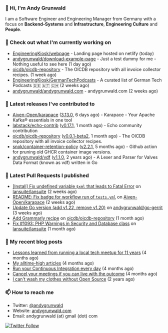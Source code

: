 ### 👋 Hi, I'm Andy Grunwald

I am a Software Engineer and Engineering Manager from Germany with a focus on **Backend-Systems** and **Infrastructure**, **Engineering Culture** and **People**.

### 👷 Check out what I'm currently working on


- [EngineeringKiosk/webpage](https://github.com/EngineeringKiosk/webpage) - Landing page hosted on netlify (today)
- [andygrunwald/download-example-page](https://github.com/andygrunwald/download-example-page) - Just a test dummy for me - Nothing useful to see here (1 day ago)
- [oicdb/oicdb-repository](https://github.com/oicdb/oicdb-repository) - The OICDB repository with all invoice collector recipes. (1 week ago)
- [EngineeringKiosk/GermanTechPodcasts](https://github.com/EngineeringKiosk/GermanTechPodcasts) - A curated list of German Tech Podcasts 🇩🇪 🇦🇹 🇨🇭 (2 weeks ago)
- [andygrunwald/andygrunwald.com](https://github.com/andygrunwald/andygrunwald.com) - andygrunwald.com (2 weeks ago)

### 🔭 Latest releases I've contributed to


- [Aiven-Open/karapace](https://github.com/Aiven-Open/karapace) ([3.13.0](https://github.com/Aiven-Open/karapace/releases/tag/3.13.0), 6 days ago) - Karapace - Your Apache Kafka® essentials in one tool
- [labstack/echo-contrib](https://github.com/labstack/echo-contrib) ([v0.17.1](https://github.com/labstack/echo-contrib/releases/tag/v0.17.1), 1 month ago) - Echo community contribution
- [oicdb/oicdb-repository](https://github.com/oicdb/oicdb-repository) ([v0.0.1-beta2](https://github.com/oicdb/oicdb-repository/releases/tag/v0.0.1-beta2), 1 month ago) - The OICDB repository with all invoice collector recipes.
- [snok/container-retention-policy](https://github.com/snok/container-retention-policy) ([v2.2.1](https://github.com/snok/container-retention-policy/releases/tag/v2.2.1), 5 months ago) - Github action for pruning old GHCR container image versions.
- [andygrunwald/vdf](https://github.com/andygrunwald/vdf) ([v1.1.0](https://github.com/andygrunwald/vdf/releases/tag/v1.1.0), 2 years ago) - A Lexer and Parser for Valves Data Format (known as vdf) written in Go

### 🔨 Latest Pull Requests I published


- [[Install] Fix undefined variable `$xml` that leads to Fatal Error](https://github.com/lansuite/lansuite/pull/1124) on [lansuite/lansuite](https://github.com/lansuite/lansuite) (2 weeks ago)
- [README: Fix badge for workflow run of `tests.yml`](https://github.com/Aiven-Open/karapace/pull/855) on [Aiven-Open/karapace](https://github.com/Aiven-Open/karapace) (2 weeks ago)
- [Update Go version (add v1.22, remove v1.20)](https://github.com/andygrunwald/go-gerrit/pull/164) on [andygrunwald/go-gerrit](https://github.com/andygrunwald/go-gerrit) (3 weeks ago)
- [Add Grammarly recipe](https://github.com/oicdb/oicdb-repository/pull/14) on [oicdb/oicdb-repository](https://github.com/oicdb/oicdb-repository) (1 month ago)
- [Fix #1093: PHP Warnings in Security and Database class](https://github.com/lansuite/lansuite/pull/1101) on [lansuite/lansuite](https://github.com/lansuite/lansuite) (1 month ago)

### 📝 My recent blog posts


- [Lessons learned from running a local tech meetup for 11 years](https://andygrunwald.com/blog/lessons-learned-from-running-a-local-tech-meetup-for-11-years/) (4 months ago)
- [My alltime-high articles](https://andygrunwald.com/blog/my-all-time-high-articles/) (4 months ago)
- [Run your Continuous Integration every day](https://andygrunwald.com/blog/run-your-continuous-integration-every-day/) (4 months ago)
- [Cancel your meetings if you can live with the outcome](https://andygrunwald.com/blog/cancel-your-meetings-if-you-can-live-with-the-outcome/) (4 months ago)
- [I can&#39;t wash my clothes without Open Source](https://andygrunwald.com/blog/i-cant-wash-my-clothes-without-open-source/) (2 years ago)

### 📫 How to reach me

- Twitter: [@andygrunwald](https://twitter.com/andygrunwald)
- Website: [andygrunwald.com](https://andygrunwald.com)
- Email: andygrunwald (at) gmail (dot) com

[![Twitter Follow](https://img.shields.io/twitter/follow/andygrunwald?label=Follow&style=social)](https://twitter.com/andygrunwald)
